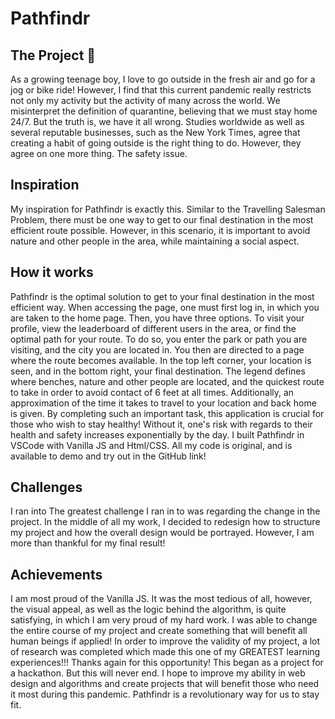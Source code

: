 # Pathfindr

## The Project :hammer:

As a growing teenage boy, I love to go outside in the fresh air and go for a jog or bike ride! However, I find that this current pandemic really restricts not only my activity but the activity of many across the world. We misinterpret the definition of quarantine, believing that we must stay home 24/7. But the truth is, we have it all wrong. Studies worldwide as well as several reputable businesses, such as the New York Times, agree that creating a habit of going outside is the right thing to do. However, they agree on one more thing. The safety issue. 

## Inspiration
My inspiration for Pathfindr is exactly this. Similar to the Travelling Salesman Problem, there must be one way to get to our final destination in the most efficient route possible. However, in this scenario, it is important to avoid nature and other people in the area, while maintaining a social aspect. 

## How it works
Pathfindr is the optimal solution to get to your final destination in the most efficient way. When accessing the page, one must first log in, in which you are taken to the home page. Then, you have three options. To visit your profile, view the leaderboard of different users in the area, or find the optimal path for your route. To do so, you enter the park or path you are visiting, and the city you are located in. You then are directed to a page where the route becomes available. In the top left corner, your location is seen, and in the bottom right, your final destination. The legend defines where benches, nature and other people are located, and the quickest route to take in order to avoid contact of 6 feet at all times. Additionally, an approximation of the time it takes to travel to your location and back home is given.   By completing such an important task, this application is crucial for those who wish to stay healthy! Without it, one's risk with regards to their health and safety increases exponentially by the day. I built Pathfindr in VSCode with Vanilla JS and Html/CSS. All my code is original, and is available to demo and try out in the GitHub link!  

## Challenges 
I ran into The greatest challenge I ran in to was regarding the change in the project. In the middle of all my work, I decided to redesign how to structure my project and how the overall design would be portrayed. However, I am more than thankful for my final result! 

## Achievements 
I am most proud of the Vanilla JS. It was the most tedious of all, however, the visual appeal, as well as the logic behind the algorithm, is quite satisfying, in which I am very proud of my hard work.  I was able to change the entire course of my project and create something that will benefit all human beings if applied! In order to improve the validity of my project, a lot of research was completed which made this one of my GREATEST learning experiences!!! Thanks again for this opportunity!  This began as a project for a hackathon. But this will never end. I hope to improve my ability in web design and algorithms and create projects that will benefit those who need it most during this pandemic. Pathfindr is a revolutionary way for us to stay fit.
